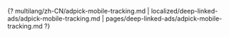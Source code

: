 {? multilang/zh-CN/adpick-mobile-tracking.md | localized/deep-linked-ads/adpick-mobile-tracking.md | pages/deep-linked-ads/adpick-mobile-tracking.md ?}
